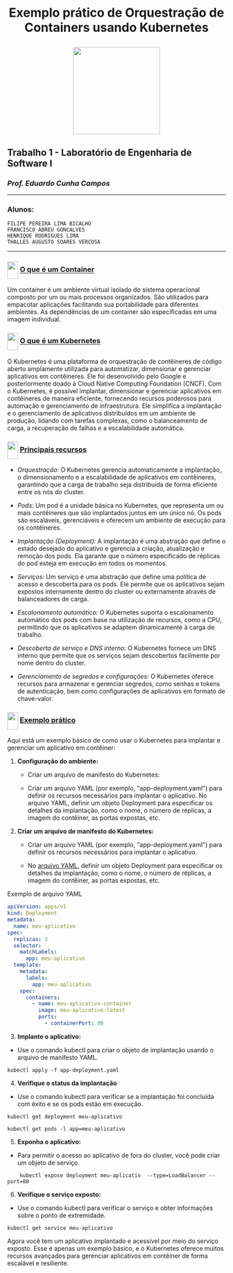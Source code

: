 <div align="center">
<h1> Exemplo prático de Orquestração de Containers usando Kubernetes

<img height="200" width="200" 
src="https://cdn.jsdelivr.net/gh/devicons/devicon/icons/kubernetes/kubernetes-plain-wordmark.svg" />
</h1>
</div>


## Trabalho 1 - Laboratório de Engenharia de Software I
### *Prof. Eduardo Cunha Campos*
-----------
### Alunos:
    FILIPE PEREIRA LIMA BICALHO
    FRANCISCO ABREU GONCALVES
    HENRIQUE RODRIGUES LIMA
    THALLES AUGUSTO SOARES VERCOSA
-----

<h3> <img height="40" width="25" align="center" src="https://cdn.jsdelivr.net/gh/devicons/devicon/icons/kubernetes/kubernetes-plain.svg" />
<ins> O que é um Container </ins>
</h3> 

Um container é um ambiente virtual isolado do sistema operacional composto por um ou mais processos organizados. São utilizados para empacotar aplicações facilitando sua portabilidade para diferentes ambientes. 
As dependências de um container são especificadas em uma imagem individual.

<h3> <img height="40" width="25" align="center" src="https://cdn.jsdelivr.net/gh/devicons/devicon/icons/kubernetes/kubernetes-plain.svg" />
<ins> O que é um Kubernetes </ins>
</h3>

O Kubernetes é uma plataforma de orquestração de contêineres de código aberto amplamente utilizada para automatizar, dimensionar e gerenciar aplicativos em contêineres. Ele foi desenvolvido pelo Google e posteriormente doado à Cloud Native Computing Foundation (CNCF).
Com o Kubernetes, é possível implantar, dimensionar e gerenciar aplicativos em contêineres de maneira eficiente, fornecendo recursos poderosos para automação e gerenciamento de infraestrutura. Ele simplifica a implantação e o gerenciamento de aplicativos distribuídos em um ambiente de produção, lidando com tarefas complexas, como o balanceamento de carga, a recuperação de falhas e a escalabilidade automática.

<h3> <img height="40" width="25" align="center" src="https://cdn.jsdelivr.net/gh/devicons/devicon/icons/kubernetes/kubernetes-plain.svg" />
<ins> Principais recursos</ins>
</h3>

* *Orquestração:* O Kubernetes gerencia automaticamente a implantação, o dimensionamento e a escalabilidade de aplicativos em contêineres, garantindo que a carga de trabalho seja distribuída de forma eficiente entre os nós do cluster.

* *Pods:* Um pod é a unidade básica no Kubernetes, que representa um ou mais contêineres que são implantados juntos em um único nó. Os pods são escaláveis, gerenciáveis e oferecem um ambiente de execução para os contêineres.

* *Implantação (Deployment):* A implantação é uma abstração que define o estado desejado do aplicativo e gerencia a criação, atualização e remoção dos pods. Ela garante que o número especificado de réplicas do pod esteja em execução em todos os momentos.

* *Serviços:* Um serviço é uma abstração que define uma política de acesso e descoberta para os pods. Ele permite que os aplicativos sejam expostos internamente dentro do cluster ou externamente através de balanceadores de carga.

* *Escalonamento automático:* O Kubernetes suporta o escalonamento automático dos pods com base na utilização de recursos, como a CPU, permitindo que os aplicativos se adaptem dinamicamente à carga de trabalho.

* *Descoberta de serviço e DNS interno:* O Kubernetes fornece um DNS interno que permite que os serviços sejam descobertos facilmente por nome dentro do cluster.

* *Gerenciamento de segredos e configurações:* O Kubernetes oferece recursos para armazenar e gerenciar segredos, como senhas e tokens de autenticação, bem como configurações de aplicativos em formato de chave-valor.

<h3> <img height="40" width="25" align="center" src="https://cdn.jsdelivr.net/gh/devicons/devicon/icons/kubernetes/kubernetes-plain.svg" />
<ins> Exemplo prático </ins>
</h3>

Aqui está um exemplo básico de como usar o Kubernetes para implantar e gerenciar um aplicativo em contêiner:

1. **Configuração do ambiente:**


    * Criar um arquivo de manifesto do Kubernetes:

    * Criar um arquivo YAML (por exemplo, "app-deployment.yaml") para definir os recursos necessários para implantar o aplicativo.
    No arquivo YAML, definir um objeto Deployment para especificar os detalhes da implantação, como o nome, o número de réplicas, a imagem do contêiner, as portas expostas, etc.

2. **Criar um arquivo de manifesto do Kubernetes:**

    * Criar um arquivo YAML (por exemplo, "app-deployment.yaml") para definir os recursos necessários para implantar o aplicativo.

    * No [arquivo YAML](https://github.com/Francis1408/Kubernetes-Manual/meu-aplicativo), definir um objeto Deployment para especificar os detalhes da implantação, como o nome, o número de réplicas, a imagem do contêiner, as portas expostas, etc.

Exemplo de arquivo YAML

```yaml
apiVersion: apps/v1
kind: Deployment
metadata:
  name: meu-aplicativo
spec:
  replicas: 3
  selector:
    matchLabels:
      app: meu-aplicativo
  template:
    metadata:
      labels:
        app: meu-aplicativo
    spec:
      containers:
        - name: meu-aplicativo-container
          image: meu-aplicativo:latest
          ports:
            - containerPort: 80
```
3. **Implante o aplicativo:**

* Use o comando kubectl para criar o objeto de implantação usando o arquivo de manifesto YAML.

```shell
kubectl apply -f app-deployment.yaml
```
4. **Verifique o status da implantação**

* Use o comando kubectl para verificar se a implantação foi concluída com êxito e se os pods estão em execução.

```shell
kubectl get deployment meu-aplicativo
```
```shell
kubectl get pods -l app=meu-aplicativo
```
5. **Exponha o aplicativo:**

* Para permitir o acesso ao aplicativo de fora do cluster, você pode criar um objeto de serviço.

```shell
	kubectl expose deployment meu-aplicativ  --type=LoadBalancer --port=80
```

6. **Verifique o serviço exposto:**

* Use o comando kubectl para verificar o serviço e obter informações sobre o ponto de extremidade.

```shell
kubectl get service meu-aplicativo
```

Agora você tem um aplicativo implantado e acessível por meio do serviço exposto. Esse é apenas um exemplo básico, e o Kubernetes oferece muitos recursos avançados para gerenciar aplicativos em contêiner de forma escalável e resiliente.
